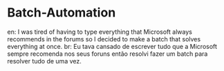 # Batch-Automation
en: I was tired of having to type everything that Microsoft always recommends in the forums so I decided to make a batch that solves everything at once.
br: Eu tava cansado de escrever tudo que a Microsoft sempre recomenda nos seus foruns então resolvi fazer um batch para resolver tudo de uma vez.

